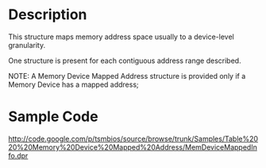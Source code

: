 # Description #

This structure maps memory address space usually to a device-level granularity.

One structure is present for each contiguous address range described.

NOTE: A Memory Device Mapped Address structure is provided only if a Memory Device has a mapped address;

# Sample Code #

http://code.google.com/p/tsmbios/source/browse/trunk/Samples/Table%2020%20Memory%20Device%20Mapped%20Address/MemDeviceMappedInfo.dpr